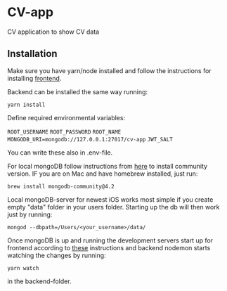 # CV-app

CV application to show CV data

## Installation

Make sure you have yarn/node installed and follow the instructions for installing [frontend](https://github.com/rampemus/cvapp/tree/master/frontend).

Backend can be installed the same way running:

`yarn install`

Define required environmental variables:

`ROOT_USERNAME`
`ROOT_PASSWORD`
`ROOT_NAME`
`MONGODB_URI=mongodb://127.0.0.1:27017/cv-app`
`JWT_SALT`

You can write these also in .env-file.

For local mongoDB follow instructions from [here](https://docs.mongodb.com/manual/administration/install-community/) to install community version. IF you are on Mac and have homebrew installed, just run:

`brew install mongodb-community@4.2`

Local mongoDB-server for newest iOS works most simple if you create empty "data" folder in your users folder. Starting up the db will then work just by running:

`mongod --dbpath=/Users/<your_username>/data/`

Once mongoDB is up and running the development servers start up for frontend according to [these](https://github.com/rampemus/cvapp/tree/master/frontend) instructions and backend nodemon starts watching the changes by running:

`yarn watch`

in the backend-folder.
